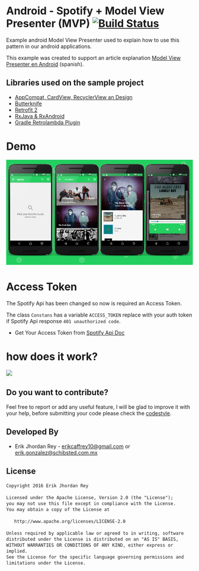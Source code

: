 # Android - Spotify + Model View Presenter (MVP) [![Build Status](https://travis-ci.org/erikcaffrey/Android-Spotify-MVP.svg?branch=master)](https://travis-ci.org/erikcaffrey/Android-Spotify-MVP)
Example android Model View Presenter used to explain how to use this pattern in our android applications.

This example was created to support an article explanation [Model View Presenter en Android][1] (spanish).

Libraries used on the sample project
------------------------------------
* [AppCompat, CardView, RecyclerView an Design][2]
* [Butterknife][3]
* [Retrofit 2][4]
* [RxJava & RxAndroid][5]
* [Gradle Retrolambda Plugin][6]


# Demo

![](./art/spotify-mvp.png)


# Access Token 

The Spotify Api has been changed so now is required an Access Token.

The class `Constans` has a variable `ACCESS_TOKEN` replace with your auth token if Spotify Api
response `401 unauthorized code`.

* Get Your Access Token from [Spotify Api Doc](https://developer.spotify.com/web-api/console/get-search-item/)


# how does it work?

![](./art/Telecine_2015-11-25-17-19-04.gif)

[8]: http://mockito.org/
[7]: http://robolectric.org/
[6]: https://github.com/evant/gradle-retrolambda
[5]: https://github.com/ReactiveX/RxAndroid
[4]: http://square.github.io/retrofit/
[3]: http://jakewharton.github.io/butterknife/
[2]: http://developer.android.com/intl/es/tools/support-library/index.html
[1]: https://erikcaffrey.github.io/ANDROID-mvp/


Do you want to contribute?
--------------------------

Feel free to report or add any useful feature, I will be glad to improve it with your help, before submitting your code please check the [codestyle](https://github.com/square/java-code-styles).


Developed By
------------

* Erik Jhordan Rey  - <erikcaffrey10@gmail.com> or <erik.gonzalez@schibsted.com.mx>

License
-------

    Copyright 2016 Erik Jhordan Rey

    Licensed under the Apache License, Version 2.0 (the "License");
    you may not use this file except in compliance with the License.
    You may obtain a copy of the License at

       http://www.apache.org/licenses/LICENSE-2.0

    Unless required by applicable law or agreed to in writing, software
    distributed under the License is distributed on an "AS IS" BASIS,
    WITHOUT WARRANTIES OR CONDITIONS OF ANY KIND, either express or implied.
    See the License for the specific language governing permissions and
    limitations under the License.


